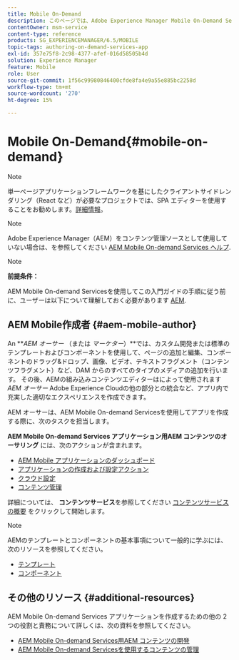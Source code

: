 ```yaml
---
title: Mobile On-Demand
description: このページでは、Adobe Experience Manager Mobile On-Demand Services オーサーの役割と責務について説明します。
contentOwner: msm-service
content-type: reference
products: SG_EXPERIENCEMANAGER/6.5/MOBILE
topic-tags: authoring-on-demand-services-app
exl-id: 357e75f8-2c98-4377-afef-016d58505b4d
solution: Experience Manager
feature: Mobile
role: User
source-git-commit: 1f56c99980846400cfde8fa4e9a55e885bc2258d
workflow-type: tm+mt
source-wordcount: '270'
ht-degree: 15%

---
```


# Mobile On-Demand{#mobile-on-demand}

>[!NOTE]
>
>単一ページアプリケーションフレームワークを基にしたクライアントサイドレンダリング（React など）が必要なプロジェクトでは、SPA エディターを使用することをお勧めします。[詳細情報](/help/sites-developing/spa-overview.md)。

>[!NOTE]
>
>Adobe Experience Manager（AEM）をコンテンツ管理ソースとして使用していない場合は、を参照してください [AEM Mobile On-demand Services ヘルプ](https://helpx.adobe.com/digital-publishing-solution/topics.html).

>[!NOTE]
>
>**前提条件：**
>
>AEM Mobile On-demand Servicesを使用してこの入門ガイドの手順に従う前に、ユーザーは以下について理解しておく必要があります [AEM](/help/sites-deploying/deploy.md).

## AEM Mobile作成者 {#aem-mobile-author}

An ***AEM オーサー* （または *マーケター*）**では、カスタム開発または標準のテンプレートおよびコンポーネントを使用して、ページの追加と編集、コンポーネントのドラッグ&amp;ドロップ、画像、ビデオ、テキストフラグメント（コンテンツフラグメント）など、DAM からのすべてのタイプのメディアの追加を行います。 その後、AEMの組み込みコンテンツエディターはによって使用されます *AEM オーサー* Adobe Experience Cloudの他の部分との統合など、アプリ内で充実した適切なエクスペリエンスを作成できます。

AEM オーサーは、AEM Mobile On-demand Servicesを使用してアプリを作成する際に、次のタスクを担当します。

**AEM Mobile On-demand Services アプリケーション用AEM コンテンツのオーサリング** には、次のアクションが含まれます。

* [AEM Mobile アプリケーションのダッシュボード](/help/mobile/mobile-apps-ondemand-application-dashboard.md)
* [アプリケーションの作成および設定アクション](/help/mobile/mobile-apps-ondemand-application-create-configure-action.md)
* [クラウド設定](/help/mobile/mobile-on-demand-associating-an-on-demand-app-to-cloud-configuration.md)
* [コンテンツ管理](/help/mobile/mobile-apps-ondemand-manage-content-ondemand.md)

詳細については、 **コンテンツサービス**&#x200B;を参照してください [コンテンツサービスの概要](/help/mobile/develop-content-as-a-service.md) をクリックして開始します。

>[!NOTE]
>
>AEMのテンプレートとコンポーネントの基本事項について一般的に学ぶには、次のリソースを参照してください。
>
>* [テンプレート](/help/sites-developing/templates.md)
>* [コンポーネント](/help/sites-developing/components.md)
>

## その他のリソース {#additional-resources}

AEM Mobile On-demand Services アプリケーションを作成するための他の 2 つの役割と責務について詳しくは、次の資料を参照してください。

* [AEM Mobile On-demand Services用AEM コンテンツの開発](/help/mobile/aem-mobile-on-demand.md)
* [AEM Mobile On-demand Servicesを使用するコンテンツの管理](/help/mobile/aem-mobile.md)
